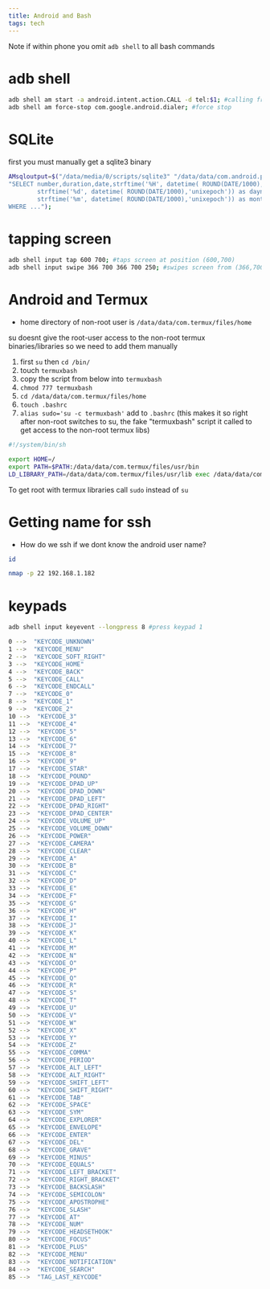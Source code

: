 ```yaml
---
title: Android and Bash
tags: tech
---
```


Note if within phone you omit `adb shell` to all bash commands

# adb shell

```bash
adb shell am start -a android.intent.action.CALL -d tel:$1; #calling from android
adb shell am force-stop com.google.android.dialer; #force stop
```

# SQLite

first you must manually get a sqlite3 binary 

```bash
AMsqloutput=$("/data/media/0/scripts/sqlite3" "/data/data/com.android.providers.contacts/databases/calllog.db" 
"SELECT number,duration,date,strftime('%H', datetime( ROUND(DATE/1000),'unixepoch')) as hour, 
        strftime('%d', datetime( ROUND(DATE/1000),'unixepoch')) as daynum, 
        strftime('%m', datetime( ROUND(DATE/1000),'unixepoch')) as monthnum FROM calls 
WHERE ...");
```

# tapping screen

```bash
adb shell input tap 600 700; #taps screen at position (600,700)
adb shell input swipe 366 700 366 700 250; #swipes screen from (366,700) to (366,700) for duration 250ms
```




# Android and Termux

* home directory of non-root user is `/data/data/com.termux/files/home`
  

su doesnt give the root-user access to the non-root termux binaries/libraries so we need to add them manually


1. first `su` then `cd /bin/`
2. touch `termuxbash`
3. copy the script from below into `termuxbash`
4. `chmod 777 termuxbash`
5. `cd /data/data/com.termux/files/home`
6. `touch .bashrc`
7. `alias sudo='su -c termuxbash'` add to `.bashrc` (this makes it so right after non-root switches to su, the fake "termuxbash" script it called to get access to the non-root termux libs)

```{.bash filename=termuxbash}
#!/system/bin/sh

export HOME=/
export PATH=$PATH:/data/data/com.termux/files/usr/bin
LD_LIBRARY_PATH=/data/data/com.termux/files/usr/lib exec /data/data/com.termux/files/usr/bin/bash --init-file /.bashrc
```

To get root with termux libraries call `sudo` instead of `su`

# Getting name for ssh

* How do we ssh if we dont know the android user name?

```bash
id
```

```bash
nmap -p 22 192.168.1.182
```


# keypads 

```bash
adb shell input keyevent --longpress 8 #press keypad 1
```

```bash
0 -->  "KEYCODE_UNKNOWN" 
1 -->  "KEYCODE_MENU" 
2 -->  "KEYCODE_SOFT_RIGHT" 
3 -->  "KEYCODE_HOME" 
4 -->  "KEYCODE_BACK" 
5 -->  "KEYCODE_CALL" 
6 -->  "KEYCODE_ENDCALL" 
7 -->  "KEYCODE_0" 
8 -->  "KEYCODE_1" 
9 -->  "KEYCODE_2" 
10 -->  "KEYCODE_3" 
11 -->  "KEYCODE_4" 
12 -->  "KEYCODE_5" 
13 -->  "KEYCODE_6" 
14 -->  "KEYCODE_7" 
15 -->  "KEYCODE_8" 
16 -->  "KEYCODE_9" 
17 -->  "KEYCODE_STAR" 
18 -->  "KEYCODE_POUND" 
19 -->  "KEYCODE_DPAD_UP" 
20 -->  "KEYCODE_DPAD_DOWN" 
21 -->  "KEYCODE_DPAD_LEFT" 
22 -->  "KEYCODE_DPAD_RIGHT" 
23 -->  "KEYCODE_DPAD_CENTER" 
24 -->  "KEYCODE_VOLUME_UP" 
25 -->  "KEYCODE_VOLUME_DOWN" 
26 -->  "KEYCODE_POWER" 
27 -->  "KEYCODE_CAMERA" 
28 -->  "KEYCODE_CLEAR" 
29 -->  "KEYCODE_A" 
30 -->  "KEYCODE_B" 
31 -->  "KEYCODE_C" 
32 -->  "KEYCODE_D" 
33 -->  "KEYCODE_E" 
34 -->  "KEYCODE_F" 
35 -->  "KEYCODE_G" 
36 -->  "KEYCODE_H" 
37 -->  "KEYCODE_I" 
38 -->  "KEYCODE_J" 
39 -->  "KEYCODE_K" 
40 -->  "KEYCODE_L" 
41 -->  "KEYCODE_M" 
42 -->  "KEYCODE_N" 
43 -->  "KEYCODE_O" 
44 -->  "KEYCODE_P" 
45 -->  "KEYCODE_Q" 
46 -->  "KEYCODE_R" 
47 -->  "KEYCODE_S" 
48 -->  "KEYCODE_T" 
49 -->  "KEYCODE_U" 
50 -->  "KEYCODE_V" 
51 -->  "KEYCODE_W" 
52 -->  "KEYCODE_X" 
53 -->  "KEYCODE_Y" 
54 -->  "KEYCODE_Z" 
55 -->  "KEYCODE_COMMA" 
56 -->  "KEYCODE_PERIOD" 
57 -->  "KEYCODE_ALT_LEFT" 
58 -->  "KEYCODE_ALT_RIGHT" 
59 -->  "KEYCODE_SHIFT_LEFT" 
60 -->  "KEYCODE_SHIFT_RIGHT" 
61 -->  "KEYCODE_TAB" 
62 -->  "KEYCODE_SPACE" 
63 -->  "KEYCODE_SYM" 
64 -->  "KEYCODE_EXPLORER" 
65 -->  "KEYCODE_ENVELOPE" 
66 -->  "KEYCODE_ENTER" 
67 -->  "KEYCODE_DEL" 
68 -->  "KEYCODE_GRAVE" 
69 -->  "KEYCODE_MINUS" 
70 -->  "KEYCODE_EQUALS" 
71 -->  "KEYCODE_LEFT_BRACKET" 
72 -->  "KEYCODE_RIGHT_BRACKET" 
73 -->  "KEYCODE_BACKSLASH" 
74 -->  "KEYCODE_SEMICOLON" 
75 -->  "KEYCODE_APOSTROPHE" 
76 -->  "KEYCODE_SLASH" 
77 -->  "KEYCODE_AT" 
78 -->  "KEYCODE_NUM" 
79 -->  "KEYCODE_HEADSETHOOK" 
80 -->  "KEYCODE_FOCUS" 
81 -->  "KEYCODE_PLUS" 
82 -->  "KEYCODE_MENU" 
83 -->  "KEYCODE_NOTIFICATION" 
84 -->  "KEYCODE_SEARCH" 
85 -->  "TAG_LAST_KEYCODE"
```